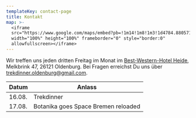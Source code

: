 ```yaml
---
templateKey: contact-page
title: Kontakt
map: >-
  <iframe
  src="https://www.google.com/maps/embed?pb=!1m14!1m8!1m3!1d4784.880571811187!2d8.202221!3d53.156139!3m2!1i1024!2i768!4f13.1!3m3!1m2!1s0x0%3A0xc8970fb1feaefc4c!2sBest+Western+Hotel+Heide+Oldenburg!5e0!3m2!1sen!2sus!4v1563031014541!5m2!1sen!2sus"
  width="100%" height="100%" frameborder="0" style="border:0"
  allowfullscreen></iframe>
---
```

Wir treffen uns jeden dritten Freitag im Monat im [Best-Western-Hotel Heide](https://www.hotel-heide-oldenburg.de/), Melkbrink 47, 26121 Oldenburg. Bei Fragen erreichst Du uns über trekdinner.oldenburg@gmail.com.

| Datum  | Anlass                              |
| ------ | ----------------------------------- |
| 16.08. | Trekdinner                          |
| 17.08. | Botanika goes Space Bremen reloaded |
